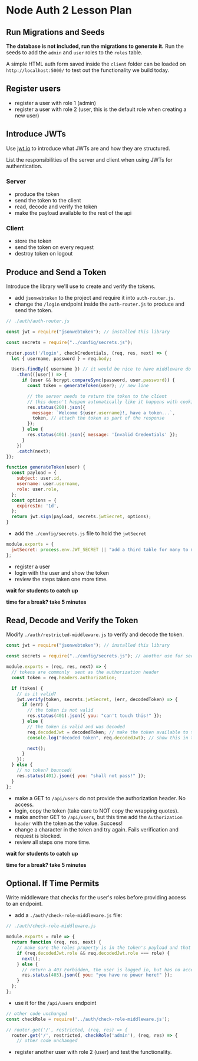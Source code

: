 # Node Auth 2 Lesson Plan

## Run Migrations and Seeds

**The database is not included, run the migrations to generate it.** Run the seeds to add the `admin` and `user` roles to the `roles` table.

A simple HTML auth form saved inside the `client` folder can be loaded on `http://localhost:5000/` to test out the functionality we build today.

## Register users

- register a user with role 1 (admin)
- register a user with role 2 (user, this is the default role when creating a new user)

## Introduce JWTs

Use [jwt.io](https://jwt.io/) to introduce what JWTs are and how they are structured.

List the responsibilities of the server and client when using JWTs for authentication.

### Server

- produce the token
- send the token to the client
- read, decode and verify the token
- make the payload available to the rest of the api

### Client

- store the token
- send the token on every request
- destroy token on logout

## Produce and Send a Token

Introduce the library we'll use to create and verify the tokens.

- add `jsonwebtoken` to the project and require it into `auth-router.js`.
- change the `/login` endpoint inside the `auth-router.js` to produce and send the token.

```js
// ./auth/auth-router.js

const jwt = require("jsonwebtoken"); // installed this library

const secrets = require("../config/secrets.js");

router.post('/login', checkCredentials, (req, res, next) => {
  let { username, password } = req.body;

  Users.findBy({ username }) // it would be nice to have middleware do this
    .then(([user]) => {
      if (user && bcrypt.compareSync(password, user.password)) {
        const token = generateToken(user); // new line

        // the server needs to return the token to the client
        // this doesn't happen automatically like it happens with cookies
        res.status(200).json({
          message: `Welcome ${user.username}!, have a token...`,
          token, // attach the token as part of the response
        });
      } else {
        res.status(401).json({ message: 'Invalid Credentials' });
      }
    })
    .catch(next);
});

function generateToken(user) {
  const payload = {
    subject: user.id,
    username: user.username,
    role: user.role,
  };
  const options = {
    expiresIn: '1d',
  };
  return jwt.sign(payload, secrets.jwtSecret, options);
}
```

- add the `./config/secrets.js` file to hold the `jwtSecret`

```js
module.exports = {
  jwtSecret: process.env.JWT_SECRET || "add a third table for many to many",
};
```

- register a user
- login with the user and show the token
- review the steps taken one more time.

**wait for students to catch up**

**time for a break? take 5 minutes**

## Read, Decode and Verify the Token

Modify `./auth/restricted-middleware.js` to verify and decode the token.

```js
const jwt = require("jsonwebtoken"); // installed this library

const secrets = require("../config/secrets.js"); // another use for secrets

module.exports = (req, res, next) => {
  // tokens are commonly  sent as the authorization header
  const token = req.headers.authorization;

  if (token) {
    // is it valid?
    jwt.verify(token, secrets.jwtSecret, (err, decodedToken) => {
      if (err) {
        // the token is not valid
        res.status(401).json({ you: "can't touch this!" });
      } else {
        // the token is valid and was decoded
        req.decodedJwt = decodedToken; // make the token available to the rest of the API
        console.log("decoded token", req.decodedJwt); // show this in the terminal

        next();
      }
    });
  } else {
    // no token? bounced!
    res.status(401).json({ you: "shall not pass!" });
  }
};
```

- make a GET to `/api/users` do not provide the authorization header. No access.
- login, copy the token (take care to NOT copy the wrapping quotes).
- make another GET to `/api/users`, but this time add the `Authorization header` with the token as the value. Success!
- change a character in the token and try again. Fails verification and request is blocked.
- review all steps one more time.

**wait for students to catch up**

**time for a break? take 5 minutes**

## Optional. If Time Permits

Write middleware that checks for the user's roles before providing access to an endpoint.

- add a `./auth/check-role-middleware.js` file:

```js
// ./auth/check-role-middleware.js

module.exports = role => {
  return function (req, res, next) {
    // make sure the roles property is in the token's payload and that the desired role is present
    if (req.decodedJwt.role && req.decodedJwt.role === role) {
      next();
    } else {
      // return a 403 Forbidden, the user is logged in, but has no access
      res.status(403).json({ you: "you have no power here!" });
    }
  };
};
```

- use it for the `/api/users` endpoint

```js
// other code unchanged
const checkRole = require('../auth/check-role-middleware.js');

// router.get('/', restricted, (req, res) => {
  router.get('/', restricted, checkRole('admin'), (req, res) => {
    // other code unchanged
```

- register another user with role 2 (user) and test the functionality.
